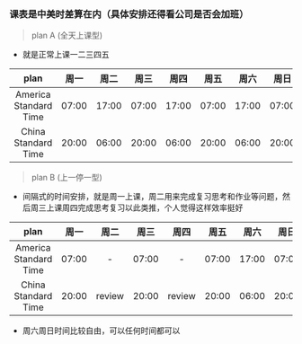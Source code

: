 ### 课表是中美时差算在内（具体安排还得看公司是否会加班）
> plan A (全天上课型)

* 就是正常上课一二三四五

|   plan   |   周一   |   周二   |   周三   |   周四   |   周五   |   周六   |   周日   |
|:--------:|:--------:|:--------:|:-------:|:--------:|:--------:|:--------:|:-------:|
|America Standard Time|07:00|17:00|07:00|17:00|07:00|17:00|07:00|
|China Standard Time|20:00|06:00|20:00|06:00|20:00|06:00|20:00|

> plan B (上一停一型)

* 间隔式的时间安排，就是周一上课，周二用来完成复习思考和作业等问题，然后周三上课周四完成思考复习以此类推，个人觉得这样效率挺好

|   plan   |   周一   |   周二   |   周三   |   周四   |   周五   |   周六   |   周日   |
|:--------:|:--------:|:--------:|:-------:|:--------:|:--------:|:--------:|:-------:|
|America Standard Time|07:00|-|07:00|-|07:00|17:00|07:00|
|China Standard Time|20:00|review|20:00|review|20:00|06:00|20:00|

* 周六周日时间比较自由，可以任何时间都可以
